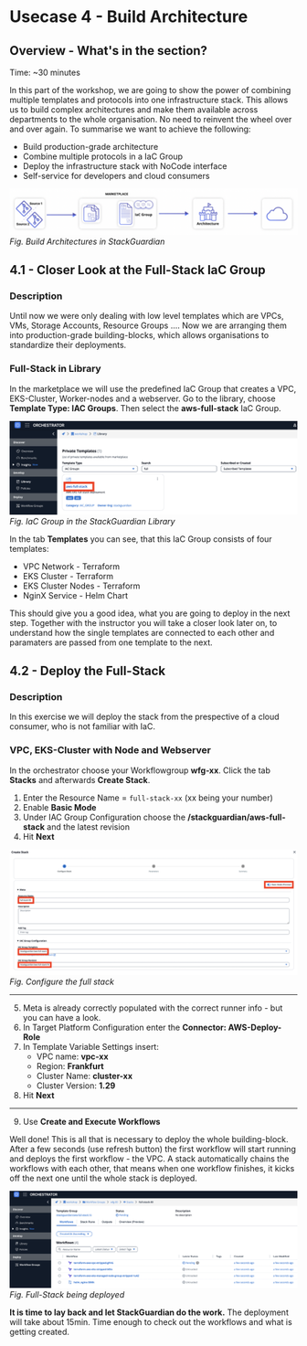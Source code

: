 # Usecase 4 - Build Architecture

## Overview - What's in the section?
Time: ~30 minutes  

In this part of the workshop, we are going to show the power of combining multiple templates and protocols into one infrastructure stack. This allows us to build complex architectures and make them available across departments to the whole organisation. No need to reinvent the wheel over and over again. 
To summarise we want to achieve the following:

* Build production-grade architecture
* Combine multiple protocols in a IaC Group
* Deploy the infrastructure stack with NoCode interface
* Self-service for developers and cloud consumers

![Usecase 4](image/usecase3.png)
_Fig. Build Architectures in StackGuardian_

## 4.1 - Closer Look at the Full-Stack IaC Group
### Description
Until now we were only dealing with low level templates which are VPCs, VMs, Storage Accounts, Resource Groups .... Now we are arranging them into production-grade building-blocks, which allows organisations to standardize their deployments. 

### Full-Stack in Library
In the marketplace we will use the predefined IaC Group that creates a VPC, EKS-Cluster, Worker-nodes and a webserver. Go to the library, choose **Template Type: IAC Groups**. Then select the **aws-full-stack** IaC Group. 

![IaC Group](image/aws-full-stack.png)  
_Fig. IaC Group in the StackGuardian Library_   

In the tab **Templates** you can see, that this IaC Group consists of four templates: 
* VPC Network - Terraform
* EKS Cluster - Terraform
* EKS Cluster Nodes - Terraform
* NginX Service - Helm Chart

This should give you a good idea, what you are going to deploy in the next step. Together with the instructor you will take a closer look later on, to understand how the single templates are connected to each other and paramaters are passed from one template to the next.

## 4.2 - Deploy the Full-Stack 
### Description
In this exercise we will deploy the stack from the prespective of a cloud consumer, who is not familiar with IaC.

### VPC, EKS-Cluster with Node and Webserver
In the orchestrator choose your Workflowgroup **wfg-xx**.
Click the tab **Stacks** and afterwards **Create Stack**.

1. Enter the Resource Name = ``full-stack-xx`` (xx being your number)
2. Enable **Basic Mode**
3. Under IAC Group Configuration choose the **/stackguardian/aws-full-stack** and the latest revision
4. Hit **Next**

![IaC Group](image/configure-stack.png)  
 _Fig. Configure the full stack_   
 
---
5. Meta is already correctly populated with the correct runner info - but you can have a look.
6. In Target Platform Configuration enter the **Connector: AWS-Deploy-Role**
7. In Template Variable Settings insert:
   * VPC name: **vpc-xx**
   * Region: **Frankfurt**
   * Cluster Name: **cluster-xx**
   * Cluster Version: **1.29**
8. Hit **Next**

---

9. Use **Create and Execute Workflows**

Well done! This is all that is necessary to deploy the whole building-block. After a few seconds (use refresh button) the first workflow will start running and deploys the first workflow - the VPC. 
A stack automatically chains the workflows with each other, that means when one workflow finishes, it kicks off the next one until the whole stack is deployed. 

![Stack Deploy](image/full-stack-deploy.png)
_Fig. Full-Stack being deployed_


**It is time to lay back and let StackGuardian do the work.**
The deployment will take about 15min. Time enough to check out the workflows and what is getting created.

